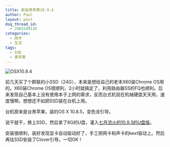 ```yaml
---
title: 新装黑苹果10.9.4
author: Paul
layout: post
dsq_thread_id:
  - 2965249126
categories:
  - 技术
  - 生活
tags:
  - SSD
  - 黑苹果
--- 
```


![OSX10.9.4](http://img7.chztv.com/2014-0709/osx_1094.jpg)


前几天买了个群联的小SSD（24G），本来是想给自己的老本X60装Chrome OS用的。X60装Chrome OS很顺利，2小时就搞定了，利用路由器SS的FQ也顺利。后来发现自己基本上没有使用本子上网的需求，反而台式机现在机械硬盘天天用，速度慢啊，想想还不如把SSD装在台机上用。

台机原来是台黑苹果，装的OS X 10.8.5，变色龙引导。

说干就干，换上SSD，然后拿了8G的U盘，灌入[七月流火的10.9.3的U盘版](http://bbs.pcbeta.com/viewthread-1512495-1-1.html)。

安装很顺利，装好发现显卡自动驱动好了，手工把网卡和声卡的kext驱动上。然后再往SSD安装了Clover引导。一切OK！
